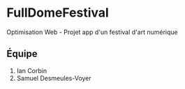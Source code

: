 # FullDomeFestival
Optimisation Web - Projet app d'un festival d'art numérique

## Équipe
1. Ian Corbin
2. Samuel Desmeules-Voyer

